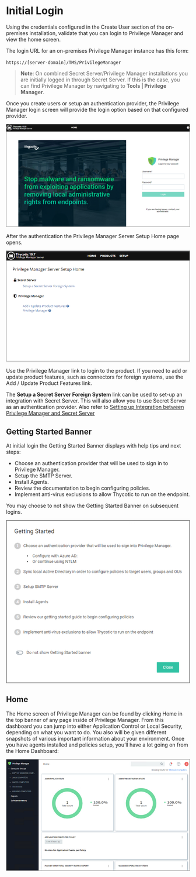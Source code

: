 [title]: # (Initial Login)
[tags]: # (on-prem)
[priority]: # (502)
# Initial Login

Using the credentials configured in the Create User section of the on-premises installation, validate that you can login to Privilege Manager and view the home screen.

The login URL for an on-premises Privilege Manager instance has this form:

`https://[server-domain]/TMS/PrivilegeManager`

>**Note**:
>On combined Secret Server/Privilege Manager installations you are initially logged in through Secret Server. If this is the case, you can find Privilege Manager by navigating to __Tools | Privilege Manager__.

Once you create users or setup an authentication provider, the Privilege Manager login screen will provide the login option based on that configured provider.

![Login](images/new-login.png "Privilege Manager login page")

After the authentication the Privilege Manager Server Setup Home page opens.

![setup home page](images/default-ntlm.png "Privilege Manager Server Setup Home page")

Use the Privilege Manager link to login to the product. If you need to add or update product features, such as connectors for foreign systems, use the Add / Update Product Features link.

The __Setup a Secret Server Foreign System__ link can be used to set-up an integration with Secret Server. This will also allow you to use Secret Server as an authentication provider. Also refer to [Setting up Integration between Privilege Manager and Secret Server](../integration/thycotic/set-up-pm-ss-integration.md)

## Getting Started Banner

At initial login the Getting Started Banner displays with help tips and next steps:

* Choose an authentication provider that will be used to sign in to Privilege Manager.
* Setup the SMTP Server.
* Install Agents.
* Review the documentation to begin configuring policies.
* Implement anti-virus exclusions to allow Thycotic to run on the endpoint.

You may choose to not show the Getting Started Banner on subsequent logins.

![Home screen](images/getting-started-banner.png "Getting Started Banner with references")

## Home

The Home screen of Privilege Manager can be found by clicking Home in the top banner of any page inside of Privilege Manager. From this dashboard you can jump into either Application Control or Local Security, depending on what you want to do. You also will be given different snapshots of various important information about your environment. Once you have agents installed and policies setup, you’ll have a lot going on from the Home Dashboard:

![Home screen](images/home-new-install.png "Home page new installations")
